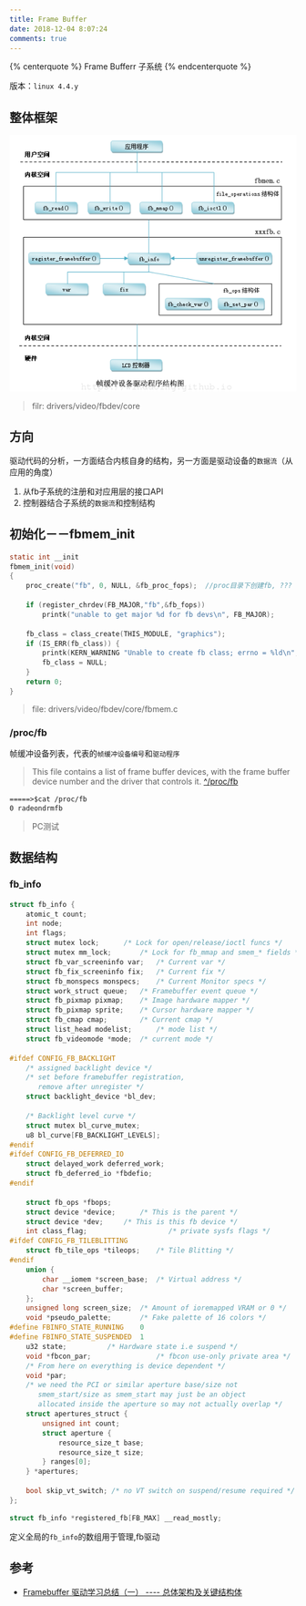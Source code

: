 ```yaml
---
title: Frame Buffer
date: 2018-12-04 8:07:24
comments: true
---
```


{% centerquote %} Frame Bufferr 子系统 {% endcenterquote %}

版本：`linux 4.4.y`

## 整体框架

![fb_frame](/images/2018/12/fb_frame.png)
>filr: drivers/video/fbdev/core

## 方向

驱动代码的分析，一方面结合内核自身的结构，另一方面是驱动设备的`数据流`（从应用的角度）

1. 从fb子系统的注册和对应用层的接口API
2. 控制器结合子系统的`数据流`和控制结构

## 初始化－－fbmem_init

``` C
static int __init                                                                                    
fbmem_init(void)                                                                                     
{                                                                                                    
    proc_create("fb", 0, NULL, &fb_proc_fops);  //proc目录下创建fb, ???                                                     

    if (register_chrdev(FB_MAJOR,"fb",&fb_fops))                                                     
        printk("unable to get major %d for fb devs\n", FB_MAJOR);                                    

    fb_class = class_create(THIS_MODULE, "graphics");                                                
    if (IS_ERR(fb_class)) {                                                                          
        printk(KERN_WARNING "Unable to create fb class; errno = %ld\n", PTR_ERR(fb_class));          
        fb_class = NULL;                                                                             
    }                                                                                                
    return 0;                                                                                        
}                                                                                                    
```
>file: drivers/video/fbdev/core/fbmem.c

### /proc/fb

帧缓冲设备列表，代表的`帧缓冲设备编号`和`驱动程序`

>This file contains a list of frame buffer devices, with the frame buffer device number and the driver that controls it. [^/proc/fb](https://www.centos.org/docs/5/html/5.2/Deployment_Guide/s2-proc-fb.html)

```
=====>$cat /proc/fb
0 radeondrmfb
```
> PC测试

## 数据结构

### fb_info

``` C
struct fb_info {
	atomic_t count;
	int node;
	int flags;
	struct mutex lock;		/* Lock for open/release/ioctl funcs */
	struct mutex mm_lock;		/* Lock for fb_mmap and smem_* fields */
	struct fb_var_screeninfo var;	/* Current var */
	struct fb_fix_screeninfo fix;	/* Current fix */
	struct fb_monspecs monspecs;	/* Current Monitor specs */
	struct work_struct queue;	/* Framebuffer event queue */
	struct fb_pixmap pixmap;	/* Image hardware mapper */
	struct fb_pixmap sprite;	/* Cursor hardware mapper */
	struct fb_cmap cmap;		/* Current cmap */
	struct list_head modelist;      /* mode list */
	struct fb_videomode *mode;	/* current mode */

#ifdef CONFIG_FB_BACKLIGHT
	/* assigned backlight device */
	/* set before framebuffer registration,
	   remove after unregister */
	struct backlight_device *bl_dev;

	/* Backlight level curve */
	struct mutex bl_curve_mutex;
	u8 bl_curve[FB_BACKLIGHT_LEVELS];
#endif
#ifdef CONFIG_FB_DEFERRED_IO
	struct delayed_work deferred_work;
	struct fb_deferred_io *fbdefio;
#endif

	struct fb_ops *fbops;
	struct device *device;		/* This is the parent */
	struct device *dev;		/* This is this fb device */
	int class_flag;                    /* private sysfs flags */
#ifdef CONFIG_FB_TILEBLITTING
	struct fb_tile_ops *tileops;    /* Tile Blitting */
#endif
	union {
		char __iomem *screen_base;	/* Virtual address */
		char *screen_buffer;
	};
	unsigned long screen_size;	/* Amount of ioremapped VRAM or 0 */
	void *pseudo_palette;		/* Fake palette of 16 colors */
#define FBINFO_STATE_RUNNING	0
#define FBINFO_STATE_SUSPENDED	1
	u32 state;			/* Hardware state i.e suspend */
	void *fbcon_par;                /* fbcon use-only private area */
	/* From here on everything is device dependent */
	void *par;
	/* we need the PCI or similar aperture base/size not
	   smem_start/size as smem_start may just be an object
	   allocated inside the aperture so may not actually overlap */
	struct apertures_struct {
		unsigned int count;
		struct aperture {
			resource_size_t base;
			resource_size_t size;
		} ranges[0];
	} *apertures;

	bool skip_vt_switch; /* no VT switch on suspend/resume required */
};
```

``` C
struct fb_info *registered_fb[FB_MAX] __read_mostly;
```
定义全局的`fb_info`的数组用于管理,fb驱动



## 参考

* [Framebuffer 驱动学习总结（一） ---- 总体架构及关键结构体](http://www.cnblogs.com/EaIE099/p/5175979.html)
